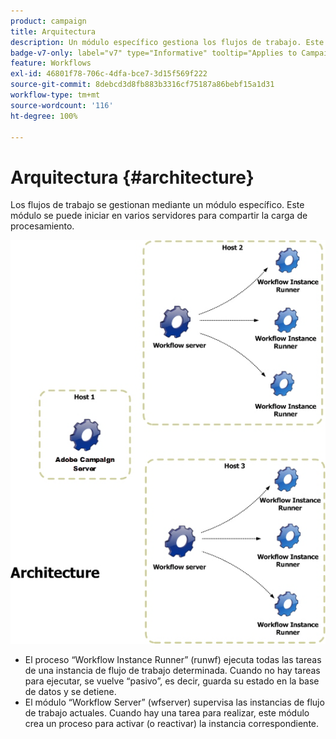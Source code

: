 ```yaml
---
product: campaign
title: Arquitectura
description: Un módulo específico gestiona los flujos de trabajo. Este módulo se puede iniciar en varios servidores para compartir la carga de procesamiento
badge-v7-only: label="v7" type="Informative" tooltip="Applies to Campaign Classic v7 only"
feature: Workflows
exl-id: 46801f78-706c-4dfa-bce7-3d15f569f222
source-git-commit: 8debcd3d8fb883b3316cf75187a86bebf15a1d31
workflow-type: tm+mt
source-wordcount: '116'
ht-degree: 100%

---
```


# Arquitectura {#architecture}



Los flujos de trabajo se gestionan mediante un módulo específico. Este módulo se puede iniciar en varios servidores para compartir la carga de procesamiento.

![](assets/architecture.png)

* El proceso “Workflow Instance Runner” (runwf) ejecuta todas las tareas de una instancia de flujo de trabajo determinada. Cuando no hay tareas para ejecutar, se vuelve “pasivo”, es decir, guarda su estado en la base de datos y se detiene.
* El módulo “Workflow Server” (wfserver) supervisa las instancias de flujo de trabajo actuales. Cuando hay una tarea para realizar, este módulo crea un proceso para activar (o reactivar) la instancia correspondiente.
